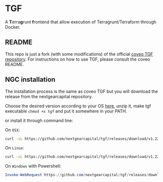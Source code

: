 # TGF

A **T**erra**g**runt **f**rontend that allow execution of Terragrunt/Terraform through Docker.

## README

This repo is just a fork (with some modifications) of the official [coveo TGF repository](https://github.com/coveooss/tgf). For instructions on how to use TGF, please consult the coveo README.

## NGC installation

The installation process is the same as coveo TGF but you will download the release from the nextgearcapital repository.

Choose the desired version according to your OS [here](https://github.com/nextgearcapital/tgf/releases), unzip it, make tgf executable `chmod +x tgf` and put it somewhere in your PATH.

or install it through command line:

On `OSX`:

```bash
curl -sL https://github.com/nextgearcapital/tgf/releases/download/v1.22.0-NGC/tgf_1.22.0-NGC_macOS_64-bits.zip | bsdtar -xf- -C /usr/local/bin
```

On `Linux`:

```bash
curl -sL https://github.com/nextgearcapital/tgf/releases/download/v1.22.0-NGC/tgf_1.22.0-NGC_linux_64-bits.zip | gzip -d > /usr/local/bin/tgf && chmod +x /usr/local/bin/tgf
```

On `Windows` with Powershell:

```powershell
Invoke-WebRequest https://github.com/nextgearcapital/tgf/releases/download/v1.22.0-NGC/tgf_1.22.0-NGC_windows_64-bits.zip -OutFile tgf.zip
```
